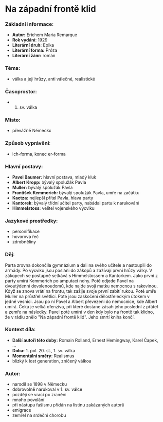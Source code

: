 # Na západní frontě klid

### Základní informace:
- **Autor:** Erichem Maria Remarque
- **Rok vydání:** 1929
- **Literární druh:** Epika
- **Literární forma:** Próza
- **Literární žánr:** román

### Téma: 
- válka a její hrůzy, anti válečné, realistické

### Časoprostor:
- 1. sv. válka

### Místo: 
- převážně Německo

### Způsob vyprávění: 
- ich-forma, konec er-forma

### Hlavní postavy:
- **Pavel Baumer:** hlavní postava, mladý kluk
- **Albert Kropp:** bývalý spolužák Pavla
- **Muller:** bývalý spolužák Pavla
- **František Kemmerich:** bývalý spolužák Pavla, umře na začátku
- **Kactza:** nejlepší přítel Pavla, hlava party
- **Kantorek:** bývalý třídní učitel party, nabádal partu k narukování
- **Himmelstoss:** velitel vojenského výcviku

### Jazykové prostředky:
- personifikace
- hovorová řeč
- zdrobněliny

### Děj: 
Parta zrovna dokončila gymnázium a dali na svého učitele a nastoupili do armády. Po výcviku jsou posláni do zákopů a zažívají první hrůzy války. V zákopech se postupně setkává s Himmelstossem a Kantorkem. Jako první z party umírá Kemmerich po amputaci nohy. Poté odjede Pavel na dvoutýdenní dovolenoudomů, kde najde svoji matku nemocnou s rakovinou. Když se znova vrátí na frontu, tak zažije svoje první zabití rukou. Poté umře Muller na průstřel světlicí. Poté jsou zaskočeni dělostřeleckým útokem v jedné vesnici. Jsou po ní Pavel a Albert převezeni do nemocnice, kde Albert umírá. Čeká je velká ofenzíva, při které dostane zásah jeho poslední z přátel a zemře na následky. Pavel poté umírá v den kdy bylo na frontě tak klidno, že v rádiu znělo "Na západní frontě klid". Jeho smrtí kniha končí.

### Kontext díla: 
- **Další autoři této doby:** Romain Rolland, Ernest Hemingway, Karel Čapek, ...
- **Doba:** 1. pol. 20. st., 1. sv. válka
- **Momentální směry:** Realismus
- blízký k lost generation, zničený válkou

### Autor: 
- narodil se 1898 v Německu
- dobrovolně narukoval v 1. sv. válce
- později se vrací po zranění
- mnoho povolání
- při nástupu fašismu přidán na listinu zakázaných autorů
- emigrace
- zemřel na srdeční chorobu
